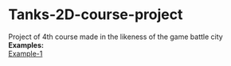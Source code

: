 # Tanks-2D-course-project
Project of 4th course made in the likeness of the game battle city<br>
**Examples:**<br>
[Example-1](https://flic.kr/p/2oLjX3c)

